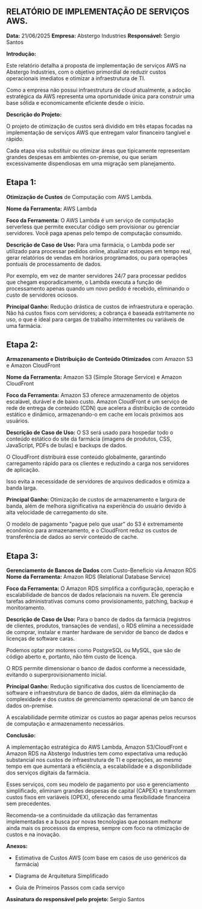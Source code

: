 ## RELATÓRIO DE IMPLEMENTAÇÃO DE SERVIÇOS AWS.

**Data:** 21/06/2025
**Empresa:** Abstergo Industries
**Responsável:** Sergio Santos

**Introdução:**

Este relatório detalha a proposta de implementação de serviços AWS na Abstergo Industries, com o objetivo primordial de reduzir custos operacionais imediatos e otimizar a infraestrutura de TI.

 Como a empresa não possui infraestrutura de cloud atualmente, a adoção estratégica da AWS representa uma oportunidade única para construir uma base sólida e economicamente eficiente desde o início.


**Descrição do Projeto:**

O projeto de otimização de custos será dividido em três etapas focadas na implementação de serviços AWS que entregam valor financeiro tangível e rápido.

 Cada etapa visa substituir ou otimizar áreas que tipicamente representam grandes despesas em ambientes 
on-premise, ou que seriam excessivamente dispendiosas em uma migração sem planejamento.


## **Etapa 1:** 

**Otimização de Custos** de Computação com AWS Lambda.

**Nome da Ferramenta:** AWS Lambda

**Foco da Ferramenta:** O AWS Lambda é um serviço de computação serverless que permite executar código sem provisionar ou gerenciar servidores. Você paga apenas pelo tempo de computação consumido.

**Descrição de Caso de Uso:** Para uma farmácia, o Lambda pode ser utilizado para processar pedidos online, atualizar estoques em tempo real, gerar relatórios de vendas em horários programados, ou para operações pontuais de processamento de dados. 

Por exemplo, em vez de manter servidores 24/7 para processar pedidos que chegam esporadicamente, o Lambda executa a função de processamento apenas quando um novo pedido é recebido, eliminando o custo de servidores ociosos.

**Principal Ganho:** Redução drástica de custos de infraestrutura e operação. Não há custos fixos com servidores; a cobrança é baseada estritamente no uso, o que é ideal para cargas de trabalho intermitentes ou variáveis de uma farmácia.



## **Etapa 2:**

**Armazenamento e Distribuição de Conteúdo Otimizados** com Amazon S3 e Amazon CloudFront

**Nome da Ferramenta:** Amazon S3 (Simple Storage Service) e Amazon CloudFront

**Foco da Ferramenta:** Amazon S3 oferece armazenamento de objetos escalável, durável e de baixo custo. Amazon CloudFront é um serviço de rede de entrega de conteúdo (CDN) que acelera a distribuição de conteúdo estático e dinâmico, armazenando-o em cache em locais próximos aos usuários.

**Descrição de Caso de Uso:** O S3 será usado para hospedar todo o conteúdo estático do site da farmácia (imagens de produtos, CSS, JavaScript, PDFs de bulas) e backups de dados.

 O CloudFront distribuirá esse conteúdo globalmente, garantindo carregamento rápido para os clientes e reduzindo a carga nos servidores de aplicação. 

Isso evita a necessidade de servidores de arquivos dedicados e otimiza a banda larga.

**Principal Ganho:** Otimização de custos de armazenamento e largura de banda, além de melhora significativa na experiência do usuário devido à alta velocidade de carregamento do site.

 O modelo de pagamento "pague pelo que usar" do S3 é extremamente econômico para armazenamento, e o CloudFront reduz os custos de transferência de dados ao servir conteúdo de cache.


## **Etapa 3:**

**Gerenciamento de Bancos de Dados** com Custo-Benefício via Amazon RDS
**Nome da Ferramenta:** Amazon RDS (Relational Database Service)

**Foco da Ferramenta:** O Amazon RDS simplifica a configuração, operação e escalabilidade de bancos de dados relacionais na nuvem. 
Ele gerencia tarefas administrativas comuns como provisionamento, patching, backup e monitoramento.

**Descrição de Caso de Uso:** Para o banco de dados da farmácia (registros de clientes, produtos, transações de vendas), o RDS elimina a necessidade de comprar, instalar e manter hardware de servidor de banco de dados e licenças de software caras. 

Podemos optar por motores como PostgreSQL ou MySQL, que são de código aberto e, portanto, não têm custo de licença. 

O RDS permite dimensionar o banco de dados conforme a necessidade, evitando o superprovisionamento inicial.


**Principal Ganho:** Redução significativa dos custos de licenciamento de software e infraestrutura de banco de dados, além da eliminação da complexidade e dos custos de gerenciamento operacional de um banco de dados on-premise.

 A escalabilidade permite otimizar os custos ao pagar apenas pelos recursos de computação e armazenamento necessários.


**Conclusão:**

A implementação estratégica do AWS Lambda, Amazon S3/CloudFront e Amazon RDS na Abstergo Industries tem como expectativa uma redução substancial nos custos de infraestrutura de TI e operações, ao mesmo tempo em que aumentará a eficiência, a escalabilidade e a disponibilidade dos serviços digitais da farmácia.

Esses serviços, com seu modelo de pagamento por uso e gerenciamento simplificado, eliminam grandes despesas de capital (CAPEX) e transformam custos fixos em variáveis (OPEX), oferecendo uma flexibilidade financeira sem precedentes.


Recomenda-se a continuidade da utilização das ferramentas implementadas e a busca por novas tecnologias que possam melhorar ainda mais os processos da empresa, sempre com foco na otimização de custos e na inovação.


**Anexos:**

 * Estimativa de Custos AWS (com base em casos de uso genéricos da farmácia)

 * Diagrama de Arquitetura Simplificado

 * Guia de Primeiros Passos com cada serviço



**Assinatura do responsável pelo projeto:**
           Sergio Santos









